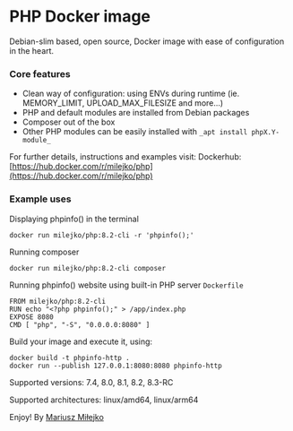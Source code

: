 PHP Docker image
================
Debian-slim based, open source, Docker image with ease of configuration in the heart.

### Core features ###
* Clean way of configuration: using ENVs during runtime (ie. MEMORY_LIMIT, UPLOAD_MAX_FILESIZE and more...)
* PHP and default modules are installed from Debian packages
* Composer out of the box
* Other PHP modules can be easily installed with `_apt install phpX.Y-module_`

For further details, instructions and examples visit:
Dockerhub: [https://hub.docker.com/r/milejko/php](https://hub.docker.com/r/milejko/php)

### Example uses ###
Displaying phpinfo() in the terminal
```
docker run milejko/php:8.2-cli -r 'phpinfo();'
```
Running composer
```
docker run milejko/php:8.2-cli composer
```
Running phpinfo() website using built-in PHP server
`Dockerfile`
```
FROM milejko/php:8.2-cli
RUN echo "<?php phpinfo();" > /app/index.php
EXPOSE 8080
CMD [ "php", "-S", "0.0.0.0:8080" ]
```
Build your image and execute it, using:
```
docker build -t phpinfo-http .
docker run --publish 127.0.0.1:8080:8080 phpinfo-http
```

Supported versions: 7.4, 8.0, 8.1, 8.2, 8.3-RC

Supported architectures: linux/amd64, linux/arm64

Enjoy! By [Mariusz Miłejko](https://github.com/milejko)
